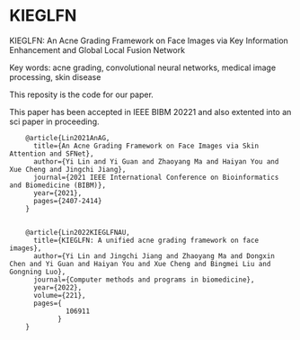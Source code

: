 # KIEGLFN

KIEGLFN: An Acne Grading Framework on Face Images via Key Information Enhancement and Global Local Fusion Network

Key words: acne grading, convolutional neural networks, medical image processing, skin disease

This reposity is the code for our paper.

This paper has been accepted in IEEE BIBM 20221 and also extented into an sci paper in proceeding.


        @article{Lin2021AnAG,
          title={An Acne Grading Framework on Face Images via Skin Attention and SFNet},
          author={Yi Lin and Yi Guan and Zhaoyang Ma and Haiyan You and Xue Cheng and Jingchi Jiang},
          journal={2021 IEEE International Conference on Bioinformatics and Biomedicine (BIBM)},
          year={2021},
          pages={2407-2414}
        }


        @article{Lin2022KIEGLFNAU,
          title={KIEGLFN: A unified acne grading framework on face images},
          author={Yi Lin and Jingchi Jiang and Zhaoyang Ma and Dongxin Chen and Yi Guan and Haiyan You and Xue Cheng and Bingmei Liu and Gongning Luo},
          journal={Computer methods and programs in biomedicine},
          year={2022},
          volume={221},
          pages={
                  106911
                }
        }
